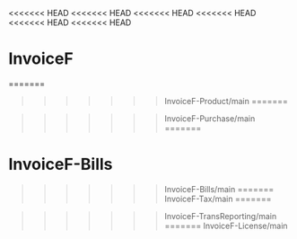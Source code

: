 <<<<<<< HEAD
<<<<<<< HEAD
<<<<<<< HEAD
<<<<<<< HEAD
<<<<<<< HEAD
<<<<<<< HEAD
# InvoiceF
=======
>>>>>>> InvoiceF-Product/main
=======

>>>>>>> InvoiceF-Purchase/main
=======
# InvoiceF-Bills
>>>>>>> InvoiceF-Bills/main
=======
>>>>>>> InvoiceF-Tax/main
=======

>>>>>>> InvoiceF-TransReporting/main
=======
>>>>>>> InvoiceF-License/main
